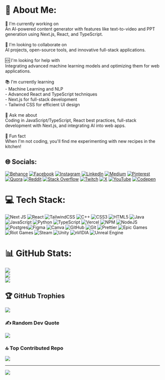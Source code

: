 # 💫 About Me:
🔨 I'm currently working on<br>An AI-powered content generator with features like text-to-video and PPT generation using Next.js, React, and TypeScript.<br><br> 🤝 I'm looking to collaborate on<br>AI projects, open-source tools, and innovative full-stack applications.<br><br> 🆘 I'm looking for help with<br>Integrating advanced machine learning models and optimizing them for web applications.<br><br> 📚 I'm currently learning<br>- Machine Learning and NLP<br>- Advanced React and TypeScript techniques<br>- Next.js for full-stack development<br>- Tailwind CSS for efficient UI design<br><br> 💬 Ask me about<br>Coding in JavaScript/TypeScript, React best practices, full-stack development with Next.js, and integrating AI into web apps.<br><br> 🎉 Fun fact<br>When I'm not coding, you'll find me experimenting with new recipes in the kitchen!<br>


## 🌐 Socials:
[![Behance](https://img.shields.io/badge/Behance-1769ff?logo=behance&logoColor=white)](https://behance.net/NawazWariya) [![Facebook](https://img.shields.io/badge/Facebook-%231877F2.svg?logo=Facebook&logoColor=white)](https://facebook.com/ContentifyAi) [![Instagram](https://img.shields.io/badge/Instagram-%23E4405F.svg?logo=Instagram&logoColor=white)](https://instagram.com/nawazwariya) [![LinkedIn](https://img.shields.io/badge/LinkedIn-%230077B5.svg?logo=linkedin&logoColor=white)](https://www.linkedin.com/in/nawaz-wariya-04b8202bb?utm_source=share&utm_campaign=share_via&utm_content=profile&utm_medium=android_app) [![Medium](https://img.shields.io/badge/Medium-12100E?logo=medium&logoColor=white)](https://medium.com/@Wariyanawaz) [![Pinterest](https://img.shields.io/badge/Pinterest-%23E60023.svg?logo=Pinterest&logoColor=white)](https://pinterest.com/NawazWariya) [![Quora](https://img.shields.io/badge/Quora-%23B92B27.svg?logo=Quora&logoColor=white)](https://quora.com/profile/NawazWariya) [![Reddit](https://img.shields.io/badge/Reddit-%23FF4500.svg?logo=Reddit&logoColor=white)](https://reddit.com/user/NawazWariya) [![Stack Overflow](https://img.shields.io/badge/-Stackoverflow-FE7A16?logo=stack-overflow&logoColor=white)](https://stackoverflow.com/users/28194585) [![Twitch](https://img.shields.io/badge/Twitch-%239146FF.svg?logo=Twitch&logoColor=white)](https://twitch.tv/nawazwariay182) [![X](https://img.shields.io/badge/X-black.svg?logo=X&logoColor=white)](https://x.com/NawazWariya) [![YouTube](https://img.shields.io/badge/YouTube-%23FF0000.svg?logo=YouTube&logoColor=white)](https://youtube.com/@@Contentify-ai) [![Codepen](https://img.shields.io/badge/Codepen-000000?style=for-the-badge&logo=codepen&logoColor=white)](https://codepen.io/NawazWariya) 

# 💻 Tech Stack:
![Next JS](https://img.shields.io/badge/Next-black?style=for-the-badge&logo=next.js&logoColor=white) ![React](https://img.shields.io/badge/react-%2320232a.svg?style=for-the-badge&logo=react&logoColor=%2361DAFB)  ![TailwindCSS](https://img.shields.io/badge/tailwindcss-%2338B2AC.svg?style=for-the-badge&logo=tailwind-css&logoColor=white) ![C++](https://img.shields.io/badge/c++-%2300599C.svg?style=for-the-badge&logo=c%2B%2B&logoColor=white) ![CSS3](https://img.shields.io/badge/css3-%231572B6.svg?style=for-the-badge&logo=css3&logoColor=white) ![HTML5](https://img.shields.io/badge/html5-%23E34F26.svg?style=for-the-badge&logo=html5&logoColor=white) ![Java](https://img.shields.io/badge/java-%23ED8B00.svg?style=for-the-badge&logo=openjdk&logoColor=white) ![JavaScript](https://img.shields.io/badge/javascript-%23323330.svg?style=for-the-badge&logo=javascript&logoColor=%23F7DF1E) ![Python](https://img.shields.io/badge/python-3670A0?style=for-the-badge&logo=python&logoColor=ffdd54) ![TypeScript](https://img.shields.io/badge/typescript-%23007ACC.svg?style=for-the-badge&logo=typescript&logoColor=white) ![Vercel](https://img.shields.io/badge/vercel-%23000000.svg?style=for-the-badge&logo=vercel&logoColor=white) ![NPM](https://img.shields.io/badge/NPM-%23CB3837.svg?style=for-the-badge&logo=npm&logoColor=white) ![NodeJS](https://img.shields.io/badge/node.js-6DA55F?style=for-the-badge&logo=node.js&logoColor=white)![Postgres](https://img.shields.io/badge/postgres-%23316192.svg?style=for-the-badge&logo=postgresql&logoColor=white)![Figma](https://img.shields.io/badge/figma-%23F24E1E.svg?style=for-the-badge&logo=figma&logoColor=white) ![Canva](https://img.shields.io/badge/Canva-%2300C4CC.svg?style=for-the-badge&logo=Canva&logoColor=white) ![GitHub](https://img.shields.io/badge/github-%23121011.svg?style=for-the-badge&logo=github&logoColor=white) ![Git](https://img.shields.io/badge/git-%23F05033.svg?style=for-the-badge&logo=git&logoColor=white) ![Prettier](https://img.shields.io/badge/prettier-%23F7B93E.svg?style=for-the-badge&logo=prettier&logoColor=black) ![Epic Games](https://img.shields.io/badge/epicgames-%23313131.svg?style=for-the-badge&logo=epicgames&logoColor=white) ![Riot Games](https://img.shields.io/badge/riotgames-D32936.svg?style=for-the-badge&logo=riotgames&logoColor=white) ![Steam](https://img.shields.io/badge/steam-%23000000.svg?style=for-the-badge&logo=steam&logoColor=white) ![Unity](https://img.shields.io/badge/unity-%23000000.svg?style=for-the-badge&logo=unity&logoColor=white) ![nVIDIA](https://img.shields.io/badge/nVIDIA-%2376B900.svg?style=for-the-badge&logo=nVIDIA&logoColor=white) ![Unreal Engine](https://img.shields.io/badge/unrealengine-%23313131.svg?style=for-the-badge&logo=unrealengine&logoColor=white) 
# 📊 GitHub Stats:
![](https://github-readme-stats.vercel.app/api?username=Nawazwariya182&theme=github_dark_dimmed&hide_border=false&include_all_commits=true&count_private=true)<br/>
![](https://github-readme-streak-stats.herokuapp.com/?user=Nawazwariya182&theme=github_dark_dimmed&hide_border=false)<br/>
![](https://github-readme-stats.vercel.app/api/top-langs/?username=Nawazwariya182&theme=github_dark_dimmed&hide_border=false&include_all_commits=true&count_private=true&layout=compact)

## 🏆 GitHub Trophies
![](https://github-profile-trophy.vercel.app/?username=Nawazwariya182&theme=github_dark&no-frame=false&no-bg=false&margin-w=4)

### ✍️ Random Dev Quote
![](https://quotes-github-readme.vercel.app/api?type=vetical&theme=dark)

### 🔝 Top Contributed Repo
![](https://github-contributor-stats.vercel.app/api?username=Nawazwariya182&limit=5&theme=github_dark&combine_all_yearly_contributions=true)

---
[![](https://visitcount.itsvg.in/api?id=Nawazwariya182&icon=10&color=13)](https://visitcount.itsvg.in)
